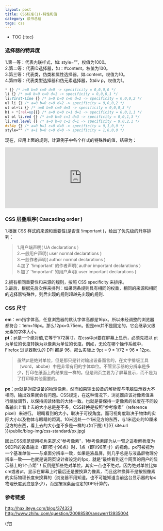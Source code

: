 ```yaml
---
layout: post
title: CSS标准(1)-特性和值
category: 读书总结
tags: css
---
```


* TOC
{:toc}

### 选择器的特异度
1.第一等：代表内联样式，如: style=””，权值为1000。   
2.第二等：代表ID选择器，如：#content，权值为100。  
3.第三等：代表类，伪类和属性选择器，如.content，权值为10。  
4.第四等：代表类型选择器和伪元素选择器，如div p，权值为1。   

```css
* {} /* a=0 b=0 c=0 d=0 -> specificity = 0,0,0,0 */
li {} /* a=0 b=0 c=0 d=1 -> specificity = 0,0,0,1 */
li:first-line {} /* a=0 b=0 c=0 d=2 -> specificity = 0,0,0,2 */
ul li {} /* a=0 b=0 c=0 d=2 -> specificity = 0,0,0,2 */
ul ol+li {} /* a=0 b=0 c=0 d=3 -> specificity = 0,0,0,3 */
h1 + *[rel=up]{} /* a=0 b=0 c=1 d=1 -> specificity = 0,0,1,1 */
ul ol li.red {} /* a=0 b=0 c=1 d=3 -> specificity = 0,0,1,3 */
li.red.level {} /* a=0 b=0 c=2 d=1 -> specificity = 0,0,2,1 */
#x34y {} /* a=0 b=1 c=0 d=0 -> specificity = 0,1,0,0 */
style="" /* a=1 b=0 c=0 d=0 -> specificity = 1,0,0,0 */
```
现在，应用上面的规则，计算例子中各个样式的特殊性的值，结果为：

<iframe width="100%" height="200" src="http://jsfiddle.net/cyningsun/tDEXp/embedded/result,html,css/" allowfullscreen="allowfullscreen" frameborder="0"></iframe>

### CSS 层叠顺序( Cascading order )
1.根据 CSS 样式的来源和重要性(是否含 !important )，给出了优先级的升序排列：  
> 1.用户端声明( UA declarations )   
> 2.一般用户声明( user normal declarations )   
> 3.一般作者声明( author normal declarations )   
> 4.加了 '!important' 的作者声明( author important declarations )  
> 5.加了 '!important' 的用户声明( user important declarations ) 
     
2.拥有相同重要性和来源的规则，按照 CSS specificity 来排序。   
3.最后，根据先后次序来排列：如果两条规则具有相同的权重，相同的来源和相同的选择器特殊性，则后出现的规则超越先出现的规则.  

### CSS 尺寸
**em**：em指字体高，任意浏览器的默认字体高都是16px。所以未经调整的浏览器都符合：1em=16px。那么12px=0.75em。但是em并不是固定的，它会继承父级元素的字体大小。  
**pt**：pt是一个绝对值,它等于1/72英寸。在css中pt要在屏幕上显示，必须先把以 pt 为单位的长度转换为以像素为单位的长度。例如，无论在哪个操作系统中，Firefox 浏览器默认的 DPI 都是 96，那么实际上 9pt = 9 * 1/72 * 96 = 12px。  
> 虽然pt是绝对单位，但是那只是针对输出设备而言的，在文字排版工具（word，abobe）中是非常有用的字体单位。不管显示器的分辨率是多少，打印在纸面上的结果是一样的。但是网页主要为了屏幕显示，而不是为了打印等其他需要的。

**px**：px就是对应设备的物理像素，然而如果输出设备的解析度与电脑显示器大不相同，输出效果就会有问题。CSS规定，在这种情况下，浏览器应该对像素值进行缩放调节，以保持阅读体验的大体一致。也就是要保持一定像素的长度在不同设备输出上看上去的大小总是差不多。CSS转换是按照“参考像素”（reference pixel）来进行。 眼睛看到的大小，取决于可视角度。而可视角度取决于物体的实际大小以及物体与眼睛的距离。10米远处一个1米见方的东西，与1米远处的10厘米见方的东西，看上去的大小差不多是一样的.(如下图)
![]({{ site.url }}/public/blog-img/css-standard/px.jpg)

因此CSS规范使用视角来定义“参考像素”，1参考像素即为从一臂之遥看解析度为96DPI的设备输出（即1英寸96点）时，1点（即1/96英寸）的视角。px可被视为一个基准单位——与桌面分辨率一致，如果是液晶屏，则几乎总是与液晶屏物理分辨率一致——也就是说网页设计者设定的1px，就是“最终看到这个网页的用户的显示器上的1个点距”！反倒是那些绝对单位，其实一点也不绝对。因为绝对单位比如cm或者pt，显示在屏幕上时最后还是要换算为像素，而且这种换算不是按照像素的实际物理长度来换算的（浏览器不用知道，也不可能知道当前这台显示器的1px物理长度到底是多少），而是按照桌面设定的DPI计算的。

### 参考链接
http://hax.iteye.com/blog/374323         
http://www.zhihu.com/question/20088580/answer/13935004        

(完)


